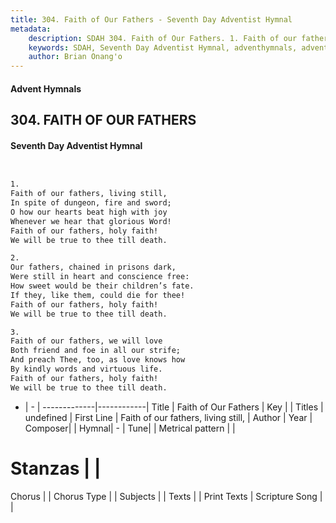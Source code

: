 ```yaml
---
title: 304. Faith of Our Fathers - Seventh Day Adventist Hymnal
metadata:
    description: SDAH 304. Faith of Our Fathers. 1. Faith of our fathers, living still, In spite of dungeon, fire and sword; O how our hearts beat high with joy Whenever we hear that glorious Word! Faith of our fathers, holy faith! We will be true to thee till death.
    keywords: SDAH, Seventh Day Adventist Hymnal, adventhymnals, advent hymnals, Faith of Our Fathers, Faith of our fathers, living still, 
    author: Brian Onang'o
---
```


#### Advent Hymnals
## 304. FAITH OF OUR FATHERS
#### Seventh Day Adventist Hymnal

```txt


1.
Faith of our fathers, living still,
In spite of dungeon, fire and sword;
O how our hearts beat high with joy
Whenever we hear that glorious Word!
Faith of our fathers, holy faith!
We will be true to thee till death.

2.
Our fathers, chained in prisons dark,
Were still in heart and conscience free:
How sweet would be their children’s fate.
If they, like them, could die for thee!
Faith of our fathers, holy faith!
We will be true to thee till death.

3.
Faith of our fathers, we will love
Both friend and foe in all our strife;
And preach Thee, too, as love knows how
By kindly words and virtuous life.
Faith of our fathers, holy faith!
We will be true to thee till death.


```

- |   -  |
-------------|------------|
Title | Faith of Our Fathers |
Key |  |
Titles | undefined |
First Line | Faith of our fathers, living still, |
Author | 
Year | 
Composer|  |
Hymnal|  - |
Tune|  |
Metrical pattern | |
# Stanzas |  |
Chorus |  |
Chorus Type |  |
Subjects |  |
Texts |  |
Print Texts | 
Scripture Song |  |
  
